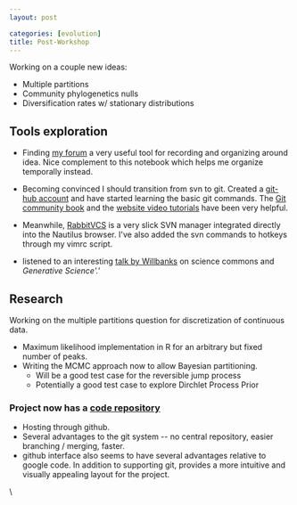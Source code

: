 ```yaml
---
layout: post

categories: [evolution]
title: Post-Workshop
---
```







 








Working on a couple new ideas:

-   Multiple partitions
-   Community phylogenetics nulls
-   Diversification rates w/ stationary distributions

Tools exploration
-----------------

-   Finding [my
    forum](http://phylogenetics.uservoice.com/forums/43843-general "http://phylogenetics.uservoice.com/forums/43843-general")
    a very useful tool for recording and organizing around idea. Nice
    complement to this notebook which helps me organize temporally
    instead.
-   Becoming convinced I should transition from svn to git. Created a
    [git-hub
    account](http://github.com/cboettig "http://github.com/cboettig")
    and have started learning the basic git commands. The [Git community
    book](http://book.git-scm.com/index.html "http://book.git-scm.com/index.html")
    and the [website video
    tutorials](http://learn.github.com/p/setup.html "http://learn.github.com/p/setup.html")
    have been very helpful.

-   Meanwhile,
    [RabbitVCS](http://rabbitvcs.org/ "http://rabbitvcs.org/") is a very
    slick SVN manager integrated directly into the Nautilus browser.
    I've also added the svn commands to hotkeys through my vimrc script.

-   listened to an interesting [talk by
    Willbanks](http://cyber.law.harvard.edu/events/luncheon/2010/03/wilbanks "http://cyber.law.harvard.edu/events/luncheon/2010/03/wilbanks")
    on science commons and *Generative Science'.'*

Research
--------

Working on the multiple partitions question for discretization of
continuous data.

-   Maximum likelihood implementation in R for an arbitrary but fixed
    number of peaks.
-   Writing the MCMC approach now to allow Bayesian partitioning.
    -   Will be a good test case for the reversible jump process
    -   Potentially a good test case to explore Dirchlet Process Prior

### Project now has a [code repository](http://github.com/cboettig/Comparative-Phylogenetics "http://github.com/cboettig/Comparative-Phylogenetics")

-   Hosting through github.
-   Several advantages to the git system -- no central repository,
    easier branching / merging, faster.
-   github interface also seems to have several advantages relative to
    google code. In addition to supporting git, provides a more
    intuitive and visually appealing layout for the project.

\

